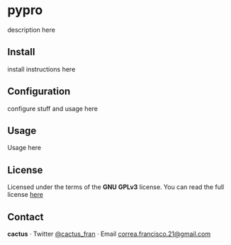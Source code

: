# pypro

description here

Install
-------

install instructions here

Configuration
-------------

configure stuff and usage here

Usage
-----

Usage here

License
-------

Licensed under the terms of the **GNU GPLv3** license.
You can read the full license [here](https://www.gnu.org/licenses/gpl-3.0.html)

Contact
-------

**cactus** 
· Twitter [@cactus_fran](https://twitter.com/cactus_fran) 
· Email <correa.francisco.21@gmail.com>

